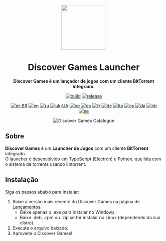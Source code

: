<div align="center">

[<img src="https://icones.pro/wp-content/uploads/2022/05/icone-steam-rouge.png" width="144"/>](https://discovergames.site)

<h1 align="center">Discover Games Launcher</h1>

<p align="center">
    <strong>Discover Games é um lançador de jogos com um cliente BitTorrent integrado.</strong>
</p>

[![build](https://img.shields.io/github/actions/workflow/status/hydralauncher/hydra/build.yml)](https://github.com/hydralauncher/hydra/actions)
[![release](https://img.shields.io/github/package-json/v/hydralauncher/hydra)](https://github.com/hydralauncher/hydra/releases)

[![pt-BR](https://img.shields.io/badge/lang-pt--BR-green.svg)](./docs/README.pt-BR.md)
[![en](https://img.shields.io/badge/lang-en-red.svg)](./README.md)
[![ru](https://img.shields.io/badge/lang-ru-yellow.svg)](./docs/README.ru.md)
[![uk-UA](https://img.shields.io/badge/lang-uk--UA-blue)](./docs/README.uk-UA.md)
[![be](https://img.shields.io/badge/lang-be-orange)](./docs/README.be.md)
[![es](https://img.shields.io/badge/lang-es-red)](./docs/README.es.md)
[![fr](https://img.shields.io/badge/lang-fr-blue)](./docs/README.fr.md)
[![de](https://img.shields.io/badge/lang-de-black)](./docs/README.de.md)
[![ita](https://img.shields.io/badge/lang-it-red)](./docs/README.it.md)
[![cs](https://img.shields.io/badge/lang-cs-purple)](./docs/README.cs.md)
[![da](https://img.shields.io/badge/lang-da-red)](./docs/README.da.md)
[![nb](https://img.shields.io/badge/lang-nb-blue)](./docs/README.nb.md)
[![ee](https://img.shields.io/badge/lang-et-blue.svg)](./docs/README.et.md)

![Discover Games Catalogue](./docs/screenshot.png)

</div>

## Sobre

**Discover Games** é um **Launcher de Jogos** com um cliente **BitTorrent** integrado.
<br>
O launcher é desenvolvido em TypeScript (Electron) e Python, que lida com o sistema de torrents usando libtorrent.

## Instalação

Siga os passos abaixo para instalar:

1. Baixe a versão mais recente do Discover Games na página de [Lançamentos](https://github.com/hydralauncher/hydra/releases/latest).
   - Baixe apenas o .exe para instalar no Windows.
   - Baixe .deb, .rpm ou .zip se for instalar no Linux (dependendo da sua distro).
2. Execute o arquivo baixado.
3. Aproveite o Discover Games!
